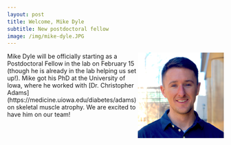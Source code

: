 ```yaml
---
layout: post
title: Welcome, Mike Dyle
subtitle: New postdoctoral fellow
image: /img/mike-dyle.JPG
---
```

<img align="right" src="/img/mike-dyle.JPG" style="width:200px !important;height:200px !important;" />
Mike Dyle will be officially starting as a Postdoctoral Fellow in the lab on February 15 (though he is already 
in the lab helping us set up!). Mike got his PhD at the University of Iowa, where he worked with [Dr. Christopher Adams](https://medicine.uiowa.edu/diabetes/adams) on skeletal muscle atrophy. We are excited to have him on our team!
<br>
<br>

